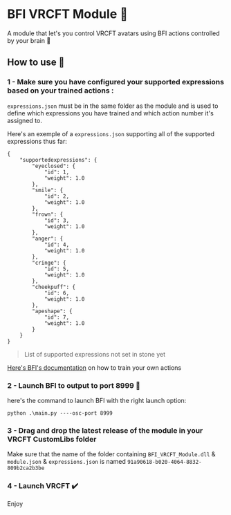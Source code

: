 # BFI VRCFT Module 🧠

A module that let's you control VRCFT avatars using BFI actions controlled by your brain 🧠

## How to use 🤔

### 1 - Make sure you have configured your supported expressions based on your trained actions :

`expressions.json` must be in the same folder as the module and is used to define which expressions you have trained and which action number it's assigned to.

Here's an exemple of a `expressions.json` supporting all of the supported expressions thus far:

```
{
    "supportedexpressions": {
        "eyeclosed": {
            "id": 1,
            "weight": 1.0
        },
        "smile": {
            "id": 2,
            "weight": 1.0
        },
        "frown": {
            "id": 3,
            "weight": 1.0
        },
        "anger": {
            "id": 4,
            "weight": 1.0
        },
        "cringe": {
            "id": 5,
            "weight": 1.0
        },
        "cheekpuff": {
            "id": 6,
            "weight": 1.0
        },
        "apeshape": {
            "id": 7,
            "weight": 1.0
        }
    }
}
```

>List of supported expressions not set in stone yet

[Here's BFI's documentation](https://github.com/ChilloutCharles/BrainFlowsIntoVRChat/wiki/Action-Classification-Instructions) on how to train your own actions

### 2 - Launch BFI to output to port 8999 💨

here's the command to launch BFI with the right launch option:

`python .\main.py ----osc-port 8999`

### 3 - Drag and drop the latest release of the module in your VRCFT CustomLibs folder

Make sure that the name of the folder containing `BFI_VRCFT_Module.dll` & `module.json` & `expressions.json` is named `91a90618-b020-4064-8832-809b2ca2b3be`

### 4 - Launch VRCFT ✔️

Enjoy

